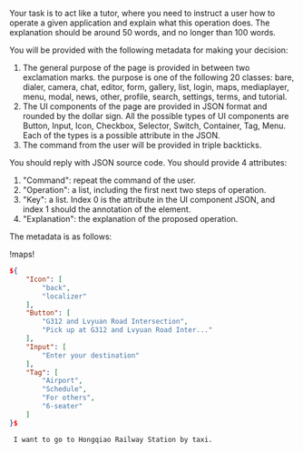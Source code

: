 Your task is to act like a tutor, where you need to instruct a user how to operate a given application and explain what this operation does. The explanation should be around 50 words, and no longer than 100 words.

You will be provided with the following metadata for making your decision:
1. The general purpose of the page is provided in between two exclamation marks. the purpose is one of the following 20 classes: bare, dialer, camera, chat, editor, form, gallery, list, login, maps, mediaplayer, menu, modal, news, other, profile, search, settings, terms, and tutorial.
2. The UI components of the page are provided in JSON format and rounded by the dollar sign. All the possible types of UI components are Button, Input, Icon, Checkbox, Selector, Switch, Container, Tag, Menu. Each of the types is a possible attribute in the JSON.
3. The command from the user will be provided in triple backticks.

You should reply with JSON source code. You should provide 4 attributes:
1. "Command": repeat the command of the user.
2. "Operation": a list, including the first next two steps of operation.
3. "Key": a list. Index 0 is the attribute in the UI component JSON, and index 1 should the annotation of the element.
4. "Explanation": the explanation of the proposed operation.

The metadata is as follows:

!maps!

```json
${
    "Icon": [
        "back",
        "localizer"
    ],
    "Button": [
        "G312 and Lvyuan Road Intersection",
        "Pick up at G312 and Lvyuan Road Inter..."
    ],
    "Input": [
        "Enter your destination"
    ],
    "Tag": [
        "Airport",
        "Schedule",
        "For others",
        "6-seater"
    ]
}$
```

``` I want to go to Hongqiao Railway Station by taxi.```